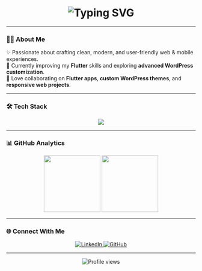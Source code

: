 <!-- Typing Effect Header -->
<h1 align="center">
  <img src="https://readme-typing-svg.demolab.com?font=Roboto+Mono&size=28&pause=1000&color=4E9F3D&center=true&vCenter=true&width=600&lines=Hi+there!+👋;I'm+Maryam+Fatima;Web+Developer+%7C+Flutter+Enthusiast+%7C+WordPress+Customizer" alt="Typing SVG" />
</h1>

---

### 👩‍💻 About Me  
✨ Passionate about crafting clean, modern, and user-friendly web & mobile experiences.  
🌱 Currently improving my **Flutter** skills and exploring **advanced WordPress customization**.  
💬 Love collaborating on **Flutter apps**, **custom WordPress themes**, and **responsive web projects**.  

---

### 🛠️ Tech Stack  
<p align="center">
  <img src="https://skillicons.dev/icons?i=flutter,dart,wordpress,html,css,js,python,github,vscode,figma&perline=6" />
</p>

---

### 📊 GitHub Analytics  
<p align="center">
  <img src="https://github-readme-stats.vercel.app/api?username=MaryamFatima66&show_icons=true&theme=vue-dark&hide_border=true&hide_title=true" height="150"/>
  <img src="https://github-readme-streak-stats.herokuapp.com/?user=MaryamFatima66&theme=vue-dark&hide_border=true" height="150"/>
</p>

---

### 🌐 Connect With Me  
<p align="center">
  <a href="https://www.linkedin.com/in/maryam-fatima-20b3bb276">
    <img src="https://img.shields.io/badge/LinkedIn-blue?logo=linkedin&logoColor=white&style=for-the-badge" alt="LinkedIn"/>
  </a>
  <a href="https://github.com/MaryamFatima66">
    <img src="https://img.shields.io/badge/GitHub-181717?logo=github&logoColor=white&style=for-the-badge" alt="GitHub"/>
  </a>
</p>

---

<p align="center">
  <img src="https://komarev.com/ghpvc/?username=MaryamFatima66&label=Profile+Views&color=4E9F3D&style=flat-square" alt="Profile views" />
</p>
